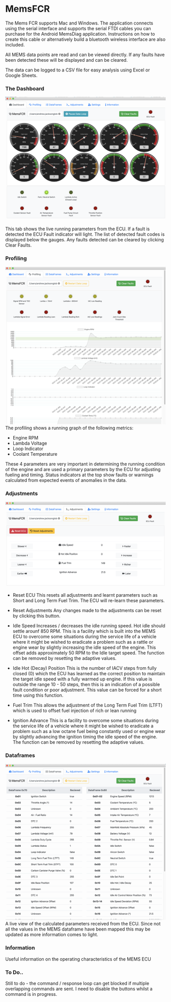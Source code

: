 # MemsFCR 
The Mems FCR supports Mac and Windows. The application connects using the serial interface and supports the serial FTDI cables you can purchase for the Android MemsDiag application. Instructions on how to create this cable or alternatively build a bluetooth wireless interface are also included.

All MEMS data points are read and can be viewed directly. If any faults have been detected these will be displayed and can be cleared.

The data can be logged to a CSV file for easy analysis using Excel or Google Sheets.

### The Dashboard
![Dashboard](./resources/screenshots/dashboard.png)
This tab shows the live running parameters from the ECU. If a fault is detected the ECU Fault indicator will light. The list of detected fault codes is displayed below the gauges. Any faults detected can be cleared by clicking Clear Faults.

### Profiling
![Profiling](./resources/screenshots/profiling.png)
The profiling shows a running graph of the following metrics:
* Engine RPM
* Lambda Voltage
* Loop Indicator
* Coolant Temperature

These 4 parameters are very important in determining the running condition of the engine and are used a primary parameters by the ECU for adjusting fueling and timing. Status indicators at the top show faults or warnings calculated from expected events of anomalies in the data. 

### Adjustments
![Adjustments](./resources/screenshots/adjustments.png)
* Reset ECU
This resets all adjustments and learnt parameters such as Short and Long Term Fuel Trim. The ECU will re-learn these parameters. 

* Reset Adjustments
Any changes made to the adjustments can be reset by clicking this button.

* Idle Speed
Increases / decreases the idle running speed. Hot idle should settle arounf 850 RPM.
This is a facility which is built into the MEMS ECU to overcome some situations during the service life of a vehicle where it might be wished to eradicate a problem such as a rattle or engine wear by slightly increasing the idle speed of the engine. This offset adds approximately 50 RPM to the Idle target speed. The function can be removed by resetting the adaptive values.

* Idle Hot (Decay) Position
 This is the number of IACV steps from fully closed (0) which the ECU has learned as the correct position to maintain the target idle speed with a fully warmed up engine. If this value is outside the range 10 - 50 steps, then this is an indication of a possible fault condition or poor adjustment. This value can be forced for a short time using this function.

* Fuel Trim
This allows the adjustment of the Long Term Fuel Trim (LTFT) which is used to offset fuel injection of rich or lean running

* Ignition Advance
This is a facility to overcome some situations during the service life of a vehicle where it might be wished to eradicate a problem such as a low octane fuel being constantly used or engine wear by slightly advancing the ignition timing the idle speed of the engine. The function can be removed by resetting the adaptive values.

### Dataframes
![Dataframes](./resources/screenshots/dataframes.png)
A live view of the calculated parameters received from the ECU. Since not all the values in the MEMS dataframe have been mapped this may be updated as more information comes to light.

### Information
Useful information on the operating characteristics of the MEMS ECU

### To Do..
Still to do - the command / response loop can get blocked if multiple overlapping commands are sent. I need to disable the buttons whilst a command is in progress.
